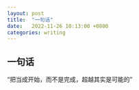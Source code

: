 ```yaml
---
layout: post
title:  "一句话"
date:   2022-11-26 10:13:00 +0800
categories: writing
---
```


## 一句话

“把当成开始，而不是完成，超越其实是可能的”